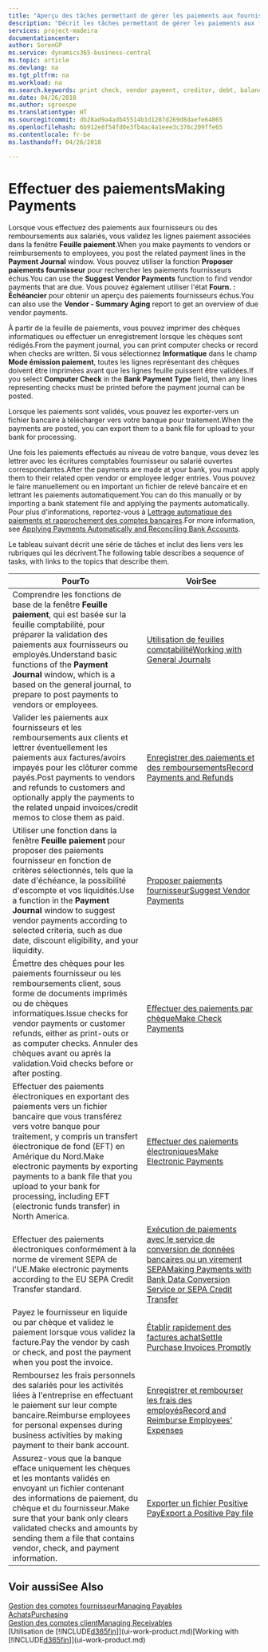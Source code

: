 ```yaml
---
title: "Aperçu des tâches permettant de gérer les paiements aux fournisseurs| Microsoft Docs"
description: "Décrit les tâches permettant de gérer les paiements aux fournisseurs ou aux créditeurs, y compris la validation de lignes paiement et d'obtenir un aperçu du solde échu."
services: project-madeira
documentationcenter: 
author: SorenGP
ms.service: dynamics365-business-central
ms.topic: article
ms.devlang: na
ms.tgt_pltfrm: na
ms.workload: na
ms.search.keywords: print check, vendor payment, creditor, debt, balance due, AP
ms.date: 04/26/2018
ms.author: sgroespe
ms.translationtype: HT
ms.sourcegitcommit: db28ad9a4adb45514b1d1287d269d8daefe64865
ms.openlocfilehash: 6b912e8f54fd0e3fb4ac4a1eee3c376c209ffe65
ms.contentlocale: fr-be
ms.lasthandoff: 04/26/2018

---
```

# <a name="making-payments"></a><span data-ttu-id="2b5b4-103">Effectuer des paiements</span><span class="sxs-lookup"><span data-stu-id="2b5b4-103">Making Payments</span></span>
<span data-ttu-id="2b5b4-104">Lorsque vous effectuez des paiements aux fournisseurs ou des remboursements aux salariés, vous validez les lignes paiement associées dans la fenêtre **Feuille paiement**.</span><span class="sxs-lookup"><span data-stu-id="2b5b4-104">When you make payments to vendors or reimbursements to employees, you post the related payment lines in the **Payment Journal** window.</span></span> <span data-ttu-id="2b5b4-105">Vous pouvez utiliser la fonction **Proposer paiements fournisseur** pour rechercher les paiements fournisseurs échus.</span><span class="sxs-lookup"><span data-stu-id="2b5b4-105">You can use the **Suggest Vendor Payments** function to find vendor payments that are due.</span></span> <span data-ttu-id="2b5b4-106">Vous pouvez également utiliser l'état **Fourn. : Échéancier** pour obtenir un aperçu des paiements fournisseurs échus.</span><span class="sxs-lookup"><span data-stu-id="2b5b4-106">You can also use the **Vendor - Summary Aging** report to get an overview of due vendor payments.</span></span>

<span data-ttu-id="2b5b4-107">À partir de la feuille de paiements, vous pouvez imprimer des chèques informatiques ou effectuer un enregistrement lorsque les chèques sont rédigés.</span><span class="sxs-lookup"><span data-stu-id="2b5b4-107">From the payment journal, you can print computer checks or record when checks are written.</span></span> <span data-ttu-id="2b5b4-108">Si vous sélectionnez **Informatique** dans le champ **Mode émission paiement**, toutes les lignes représentant des chèques doivent être imprimées avant que les lignes feuille puissent être validées.</span><span class="sxs-lookup"><span data-stu-id="2b5b4-108">If you select **Computer Check** in the **Bank Payment Type** field, then any lines representing checks must be printed before the payment journal can be posted.</span></span>

<span data-ttu-id="2b5b4-109">Lorsque les paiements sont validés, vous pouvez les exporter-vers un fichier bancaire à télécharger vers votre banque pour traitement.</span><span class="sxs-lookup"><span data-stu-id="2b5b4-109">When the payments are posted, you can export them to a bank file for upload to your bank for processing.</span></span>

<span data-ttu-id="2b5b4-110">Une fois les paiements effectués au niveau de votre banque, vous devez les lettrer avec les écritures comptables fournisseur ou salarié ouvertes correspondantes.</span><span class="sxs-lookup"><span data-stu-id="2b5b4-110">After the payments are made at your bank, you must apply them to their related open vendor or employee ledger entries.</span></span> <span data-ttu-id="2b5b4-111">Vous pouvez le faire manuellement ou en important un fichier de relevé bancaire et en lettrant les paiements automatiquement.</span><span class="sxs-lookup"><span data-stu-id="2b5b4-111">You can do this manually or by importing a bank statement file and applying the payments automatically.</span></span> <span data-ttu-id="2b5b4-112">Pour plus d'informations, reportez-vous à [Lettrage automatique des paiements et rapprochement des comptes bancaires](receivables-apply-payments-auto-reconcile-bank-accounts.md).</span><span class="sxs-lookup"><span data-stu-id="2b5b4-112">For more information, see [Applying Payments Automatically and Reconciling Bank Accounts](receivables-apply-payments-auto-reconcile-bank-accounts.md).</span></span>

<span data-ttu-id="2b5b4-113">Le tableau suivant décrit une série de tâches et inclut des liens vers les rubriques qui les décrivent.</span><span class="sxs-lookup"><span data-stu-id="2b5b4-113">The following table describes a sequence of tasks, with links to the topics that describe them.</span></span>

| <span data-ttu-id="2b5b4-114">Pour</span><span class="sxs-lookup"><span data-stu-id="2b5b4-114">To</span></span> | <span data-ttu-id="2b5b4-115">Voir</span><span class="sxs-lookup"><span data-stu-id="2b5b4-115">See</span></span> |
| --- | --- |
|<span data-ttu-id="2b5b4-116">Comprendre les fonctions de base de la fenêtre **Feuille paiement**, qui est basée sur la feuille comptabilité, pour préparer la validation des paiements aux fournisseurs ou employés.</span><span class="sxs-lookup"><span data-stu-id="2b5b4-116">Understand basic functions of the **Payment Journal** window, which is a based on the general journal, to prepare to post payments to vendors or employees.</span></span>|[<span data-ttu-id="2b5b4-117">Utilisation de feuilles comptabilité</span><span class="sxs-lookup"><span data-stu-id="2b5b4-117">Working with General Journals</span></span>](ui-work-general-journals.md)|
|<span data-ttu-id="2b5b4-118">Valider les paiements aux fournisseurs et les remboursements aux clients et lettrer éventuellement les paiements aux factures/avoirs impayés pour les clôturer comme payés.</span><span class="sxs-lookup"><span data-stu-id="2b5b4-118">Post payments to vendors and refunds to customers and optionally apply the payments to the related unpaid invoices/credit memos to close them as paid.</span></span>|[<span data-ttu-id="2b5b4-119">Enregistrer des paiements et des remboursements</span><span class="sxs-lookup"><span data-stu-id="2b5b4-119">Record Payments and Refunds</span></span>](payables-how-post-payments-refunds.md)|
| <span data-ttu-id="2b5b4-120">Utiliser une fonction dans la fenêtre **Feuille paiement** pour proposer des paiements fournisseur en fonction de critères sélectionnés, tels que la date d'échéance, la possibilité d'escompte et vos liquidités.</span><span class="sxs-lookup"><span data-stu-id="2b5b4-120">Use a function in the **Payment Journal** window to suggest vendor payments according to selected criteria, such as due date, discount eligibility, and your liquidity.</span></span> |[<span data-ttu-id="2b5b4-121">Proposer paiements fournisseur</span><span class="sxs-lookup"><span data-stu-id="2b5b4-121">Suggest Vendor Payments</span></span>](payables-how-suggest-vendor-payments.md) |
| <span data-ttu-id="2b5b4-122">Émettre des chèques pour les paiements fournisseur ou les remboursements client, sous forme de documents imprimés ou de chèques informatiques.</span><span class="sxs-lookup"><span data-stu-id="2b5b4-122">Issue checks for vendor payments or customer refunds, either as print-outs or as computer checks.</span></span> <span data-ttu-id="2b5b4-123">Annuler des chèques avant ou après la validation.</span><span class="sxs-lookup"><span data-stu-id="2b5b4-123">Void checks before or after posting.</span></span> |[<span data-ttu-id="2b5b4-124">Effectuer des paiements par chèque</span><span class="sxs-lookup"><span data-stu-id="2b5b4-124">Make Check Payments</span></span>](payables-how-work-checks.md) |
|<span data-ttu-id="2b5b4-125">Effectuer des paiements électroniques en exportant des paiements vers un fichier bancaire que vous transférez vers votre banque pour traitement, y compris un transfert électronique de fond (EFT) en Amérique du Nord.</span><span class="sxs-lookup"><span data-stu-id="2b5b4-125">Make electronic payments by exporting payments to a bank file that you upload to your bank for processing, including EFT (electronic funds transfer) in North America.</span></span> |[<span data-ttu-id="2b5b4-126">Effectuer des paiements électroniques</span><span class="sxs-lookup"><span data-stu-id="2b5b4-126">Make Electronic Payments</span></span>](payables-how-export-payments-bank-file.md)|
|<span data-ttu-id="2b5b4-127">Effectuer des paiements électroniques conformément à la norme de virement SEPA de l'UE.</span><span class="sxs-lookup"><span data-stu-id="2b5b4-127">Make electronic payments according to the EU SEPA Credit Transfer standard.</span></span>|[<span data-ttu-id="2b5b4-128">Exécution de paiements avec le service de conversion de données bancaires ou un virement SEPA</span><span class="sxs-lookup"><span data-stu-id="2b5b4-128">Making Payments with Bank Data Conversion Service or SEPA Credit Transfer</span></span>](finance-make-payments-with-bank-data-conversion-service-or-sepa-credit-transfer.md)|
| <span data-ttu-id="2b5b4-129">Payez le fournisseur en liquide ou par chèque et validez le paiement lorsque vous validez la facture.</span><span class="sxs-lookup"><span data-stu-id="2b5b4-129">Pay the vendor by cash or check, and post the payment when you post the invoice.</span></span> |[<span data-ttu-id="2b5b4-130">Établir rapidement des factures achat</span><span class="sxs-lookup"><span data-stu-id="2b5b4-130">Settle Purchase Invoices Promptly</span></span>](finance-how-to-settle-purchase-invoices-promptly.md) |
|<span data-ttu-id="2b5b4-131">Remboursez les frais personnels des salariés pour les activités liées à l'entreprise en effectuant le paiement sur leur compte bancaire.</span><span class="sxs-lookup"><span data-stu-id="2b5b4-131">Reimburse employees for personal expenses during business activities by making payment to their bank account.</span></span>|[<span data-ttu-id="2b5b4-132">Enregistrer et rembourser les frais des employés</span><span class="sxs-lookup"><span data-stu-id="2b5b4-132">Record and Reimburse Employees' Expenses</span></span>](finance-how-record-reimburse-employee-expenses.md)|
| <span data-ttu-id="2b5b4-133">Assurez-vous que la banque efface uniquement les chèques et les montants validés en envoyant un fichier contenant des informations de paiement, du chèque et du fournisseur.</span><span class="sxs-lookup"><span data-stu-id="2b5b4-133">Make sure that your bank only clears validated checks and amounts by sending them a file that contains vendor, check, and payment information.</span></span> |[<span data-ttu-id="2b5b4-134">Exporter un fichier Positive Pay</span><span class="sxs-lookup"><span data-stu-id="2b5b4-134">Export a Positive Pay file</span></span>](finance-how-positive-pay.md) |

## <a name="see-also"></a><span data-ttu-id="2b5b4-135">Voir aussi</span><span class="sxs-lookup"><span data-stu-id="2b5b4-135">See Also</span></span>
[<span data-ttu-id="2b5b4-136">Gestion des comptes fournisseur</span><span class="sxs-lookup"><span data-stu-id="2b5b4-136">Managing Payables</span></span>](payables-manage-payables.md)  
[<span data-ttu-id="2b5b4-137">Achats</span><span class="sxs-lookup"><span data-stu-id="2b5b4-137">Purchasing</span></span>](purchasing-manage-purchasing.md)  
[<span data-ttu-id="2b5b4-138">Gestion des comptes client</span><span class="sxs-lookup"><span data-stu-id="2b5b4-138">Managing Receivables</span></span>](receivables-manage-receivables.md)  
<span data-ttu-id="2b5b4-139">[Utilisation de [!INCLUDE[d365fin](includes/d365fin_md.md)]](ui-work-product.md)</span><span class="sxs-lookup"><span data-stu-id="2b5b4-139">[Working with [!INCLUDE[d365fin](includes/d365fin_md.md)]](ui-work-product.md)</span></span>  

